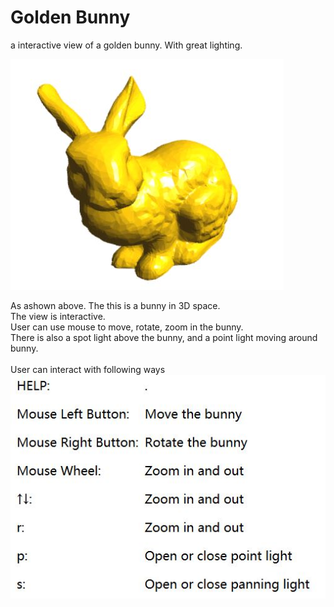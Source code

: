 # Golden Bunny
a interactive view of a golden bunny. With great lighting.

![alt text](https://raw.githubusercontent.com/Mocdo/html-games/master/golden_rabbit/report_pic/screenshoot.JPG "bunny")

As ashown above. The this is a bunny in 3D space.</br>
The view is interactive.</br>
User can use mouse to move, rotate, zoom in the bunny.</br>
There is also a spot light above the bunny, and a point light moving around bunny.</br>
</br>
User can interact with following ways</br>
![alt text](https://raw.githubusercontent.com/Mocdo/html-games/master/golden_rabbit/report_pic/sscreenshot2.JPG "panel")
